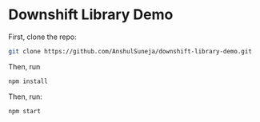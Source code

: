 # Downshift Library Demo

First, clone the repo:
```sh
git clone https://github.com/AnshulSuneja/downshift-library-demo.git
```

Then, run
```sh
npm install
```

Then, run:
```sh
npm start
```